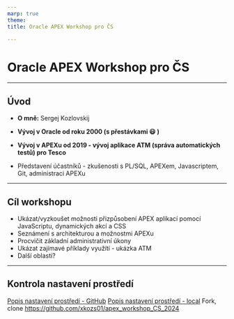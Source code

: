 ```yaml
---
marp: true
theme: 
title: Oracle APEX Workshop pro ČS

---
```

# Oracle APEX Workshop pro ČS

---

## Úvod

- **O mně:** Sergej Kozlovskij
- **Vývoj v Oracle od roku 2000 (s přestávkami :smiley: )**
- **Vývoj v APEXu od 2019 - vývoj aplikace ATM (správa automatických testů) pro Tesco** 



- Představení účastníků - zkušenosti s PL/SQL, APEXem, Javascriptem, Git, administraci APEXu

---

## Cíl workshopu

- Ukázat/vyzkoušet možnosti přizpůsobení APEX aplikací pomocí JavaScriptu,  dynamických akcí a CSS
- Seznámení s architekturou a možnostmi APEXu
- Procvičit základní administrativní úkony
- Ukázat zajímavé příklady využítí - ukázka ATM
- Další oblasti? 

---

## Kontrola nastavení prostředí
[Popis nastavení prostředí - GitHub](https://github.com/xkozs01/apex_workshop_CS_2024/blob/main/setup/enviroment.MD)
[Popis nastavení prostředí - local](../../setup/enviroment.MD)
Fork, clone https://github.com/xkozs01/apex_workshop_CS_2024